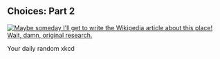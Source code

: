 ## Choices: Part 2
[![Maybe someday I'll get to write the Wikipedia article about this place!  Wait, damn, original research.](https://imgs.xkcd.com/comics/choices_part_2.jpg)](https://xkcd.com/265/ "Maybe someday I'll get to write the Wikipedia article about this place!  Wait, damn, original research.")

Your daily random xkcd
